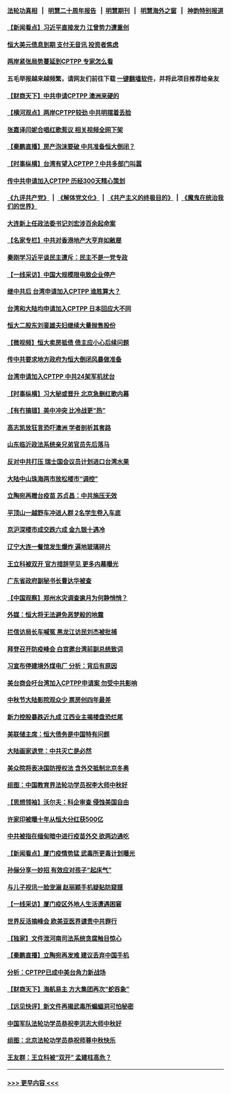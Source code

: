 #### [法轮功真相](https://github.com/gfw-breaker/truth/blob/master/README.md?t=0) &nbsp;&nbsp;|&nbsp;&nbsp; [明慧二十周年报告](https://github.com/gfw-breaker/mh-reports/blob/master/README.md?t=0) &nbsp;&nbsp;|&nbsp;&nbsp;[明慧期刊](https://github.com/gfw-breaker/mh-qikan) &nbsp;&nbsp;|&nbsp;&nbsp; [明慧海外之窗](https://github.com/gfw-breaker/mh-news/blob/master/README.md?t=0) &nbsp;&nbsp;|&nbsp;&nbsp; [神韵特别报道](https://github.com/gfw-breaker/mh-news/blob/master/shenyun.md?t=0)
#### [【新闻看点】习近平直接发力 江曾势力遭重创](../pages/nsc413/n13256334.md?t=09241051) 
#### [恒大美元债息到期 支付无音讯 投资者焦虑](../pages/nsc413/n13256371.md?t=09241051) 
#### [两岸紧张局势蔓延到CPTPP 专家怎么看](../pages/nsc413/n13255999.md?t=09241051) 
#### 五毛举报越来越频繁，请网友们前往下载 [一键翻墙软件](https://github.com/gfw-breaker/ssr-accounts)，并将此项目推荐给亲友
#### [【财商天下】中共申请CPTPP 澳洲来硬的](../pages/nsc413/n13256502.md?t=09241051) 
#### [【横河观点】两岸CPTPP较劲 中共明摆着丢脸](../pages/nsc413/n13256403.md?t=09241051) 
#### [张嘉译闫妮合唱红歌惹议 相关视频全网下架](../pages/nsc413/n13256233.md?t=09241051) 
#### [【秦鹏直播】房产泡沫要破 中共准备恒大倒闭？](../pages/nsc413/n13256382.md?t=09241051) 
#### [【时事纵横】台湾有望入CPTPP？中共多部门叫嚣](../pages/nsc413/n13256320.md?t=09241051) 
#### [传中共申请加入CPTPP 历经300天精心策划](../pages/nsc413/n13256044.md?t=09241051) 
#### [《九评共产党》](https://github.com/begood0513/9ping.md/blob/master/README.md) &nbsp;|&nbsp; [《解体党文化》](../../../../jtdwh.md/blob/master/README.md)  &nbsp;|&nbsp; [《共产主义的终极目的》](../../../../gczydzjmd.md/blob/master/README.md) &nbsp;|&nbsp; [《魔鬼在统治我们的世界》](../../../../mgztzwmdsj.md/blob/master/README.md) 
#### [大连新上任政法委书记刘宏涉百余起命案](../pages/nsc413/n13255439.md?t=09241051) 
#### [【名家专栏】中共对香港地产大亨弃如敝屣](../pages/nsc413/n13255406.md?t=09241051) 
#### [秦刚学习近平谈民主遭斥：民主不是一党专政](../pages/nsc413/n13255961.md?t=09241051) 
#### [【一线采访】中国大规模限电致企业停产](../pages/nsc413/n13255415.md?t=09241051) 
#### [继中共后 台湾申请加入CPTPP 谁胜算大？](../pages/nsc413/n13255049.md?t=09241051) 
#### [台湾和大陆均申请加入CPTPP 日本回应大不同](../pages/nsc413/n13255796.md?t=09241051) 
#### [恒大二股东刘銮雄夫妇继续大量抛售股份](../pages/nsc413/n13255949.md?t=09241051) 
#### [【微视频】恒大卖房抵债 债主应小心后续问题](../pages/nsc413/n13255606.md?t=09241051) 
#### [传中共要求地方政府为恒大倒闭风暴做准备](../pages/nsc413/n13255782.md?t=09241051) 
#### [台湾申请加入CPTPP 中共24架军机扰台](../pages/nsc413/n13255626.md?t=09241051) 
#### [【时事纵横】习大秘或晋升 北京急删红歌内幕](../pages/nsc413/n13253806.md?t=09241051) 
#### [【有冇搞错】美中冲突 比冷战更“热”](../pages/nsc413/n13253608.md?t=09241051) 
#### [高志凯放狂言恐吓澳洲 学者剖析其套路](../pages/nsc413/n13254806.md?t=09241051) 
#### [山东临沂政法系统亲兄弟官员先后落马](../pages/nsc413/n13255036.md?t=09241051) 
#### [反对中共打压 瑞士国会议员计划进口台湾水果](../pages/nsc413/n13255107.md?t=09241051) 
#### [大陆中山珠海两市放松楼市“调控”](../pages/nsc413/n13254940.md?t=09241051) 
#### [立陶宛再赠台疫苗 苏贞昌：中共施压无效](../pages/nsc413/n13254934.md?t=09241051) 
#### [平顶山一越野车冲进人群 2名学生卷入车底](../pages/nsc413/n13254995.md?t=09241051) 
#### [京沪深楼市成交跌六成 金九银十遇冷](../pages/nsc413/n13254411.md?t=09241051) 
#### [辽宁大连一餐馆发生爆炸 遍地玻璃碎片](../pages/nsc413/n13254842.md?t=09241051) 
#### [王立科被双开 官方措辞罕见 更多内幕曝光](../pages/nsc413/n13254277.md?t=09241051) 
#### [广东省政府副秘书长曹达华被查](../pages/nsc413/n13254658.md?t=09241051) 
#### [【中国观察】郑州水灾调查逾月为何静悄悄？](../pages/nsc413/n13254041.md?t=09241051) 
#### [外媒：恒大将无法避免恶梦般的地震](../pages/nsc413/n13253980.md?t=09241051) 
#### [拦信访局长车喊冤 黑龙江访民刘杰被批捕](../pages/nsc413/n13254384.md?t=09241051) 
#### [拜登召开防疫峰会 白宫邀台湾前副总统致词](../pages/nsc413/n13254437.md?t=09241051) 
#### [习宣布停建境外煤电厂 分析：背后有原因](../pages/nsc413/n13254374.md?t=09241051) 
#### [美台商会吁台湾加入CPTPP申请案 勿受中共影响](../pages/nsc413/n13254154.md?t=09241051) 
#### [中秋节大陆影院观众少 票房创四年最差](../pages/nsc413/n13253969.md?t=09241051) 
#### [新力控股暴跌近九成 江西业主揭楼盘恐烂尾](../pages/nsc413/n13254224.md?t=09241051) 
#### [美联储主席：恒大债务是中国特有问题](../pages/nsc413/n13254157.md?t=09241051) 
#### [大陆画家退党：中共灭亡是必然](../pages/nsc413/n13241471.md?t=09241051) 
#### [美众院将表决国防授权法 含外交抵制北京冬奥](../pages/nsc413/n13253773.md?t=09241051) 
#### [组图：中国教育界法轮功学员祝李大师中秋好](../pages/nsc413/n13248593.md?t=09241051) 
#### [【思想领袖】沃尔夫：科企审查 侵蚀美国自由](../pages/nsc413/n13198081.md?t=09241051) 
#### [许家印被曝十年从恒大分红获500亿](../pages/nsc413/n13252368.md?t=09241051) 
#### [中共被指在缅甸暗中进行疫苗外交 欲两边通吃](../pages/nsc413/n13253671.md?t=09241051) 
#### [【新闻看点】厦门疫情势猛 武毒所更毒计划曝光](../pages/nsc413/n13253823.md?t=09241051) 
#### [孙俪分享一妙招 有效应对孩子“起床气”](../pages/nsc413/n13253813.md?t=09241051) 
#### [与儿子视讯一脸宠溺 赵丽颖手机疑贴防窥膜](../pages/nsc413/n13253587.md?t=09241051) 
#### [【一线采访】厦门疫区外地人生活遭遇困窘](../pages/nsc413/n13253606.md?t=09241051) 
#### [世界反活摘峰会 欧美亚医界谴责中共罪行](../pages/nsc413/n13253550.md?t=09241051) 
#### [【独家】文件泄河南司法系统贪腐触目惊心](../pages/nsc413/n13253548.md?t=09241051) 
#### [【秦鹏直播】立陶宛再发难 建议丢弃中国手机](../pages/nsc413/n13253833.md?t=09241051) 
#### [分析：CPTPP已成中美台角力新战场](../pages/nsc413/n13253746.md?t=09241051) 
#### [【财商天下】海航易主 方大集团再次“蛇吞象”](../pages/nsc413/n13253523.md?t=09241051) 
#### [【远见快评】新文件再揭武毒所蝙蝠洞可怕秘密](../pages/nsc413/n13253803.md?t=09241051) 
#### [中国军队法轮功学员恭祝李洪志大师中秋好](../pages/nsc413/n13249117.md?t=09241051) 
#### [组图：北京法轮功学员恭祝师尊中秋快乐](../pages/nsc413/n13253702.md?t=09241051) 
#### [王友群：王立科被“双开” 孟建柱高危？](../pages/nsc413/n13253289.md?t=09241051) 

----
#### [ >>> 更早内容 <<< ](../indexes/nsc413-earlier.md)
